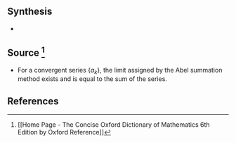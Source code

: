 ## Synthesis
- 
## Source [^1]
- For a convergent series $\left\{a_{k}\right\}$, the limit assigned by the Abel summation method exists and is equal to the sum of the series.
## References

[^1]: [[Home Page - The Concise Oxford Dictionary of Mathematics 6th Edition by Oxford Reference]]